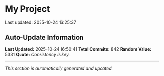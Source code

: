 # My Project


Last updated: 2025-10-24 16:25:37

















































































































































































































































































































































































































































































































































































































































































































































































































































































































































































































































































































































































































































































## Auto-Update Information

**Last Updated:** 2025-10-24 16:50:41
**Total Commits:** 842
**Random Value:** 5331
**Quote:** _Consistency is key._

---
_This section is automatically generated and updated._